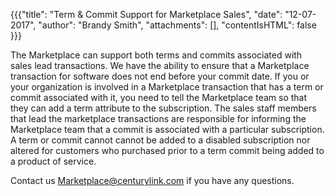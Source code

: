 {{{"title": "Term & Commit Support for Marketplace Sales",
"date": "12-07-2017",
"author": "Brandy Smith",
"attachments": [],
"contentIsHTML": false }}}

The Marketplace can support both terms and commits associated with sales lead transactions. We have the ability to ensure that a Marketplace transaction for software does not end before your commit date. If you or your organization is involved in a Marketplace transaction that has a term or commit associated with it, you need to tell the Marketplace team so that they can add a term attribute to the subscription. The sales staff members that lead the marketplace transactions are responsible for informing the Marketplace team that a commit is associated with a particular subscription. A term or commit cannot cannot be added to a disabled subscription nor altered for customers who purchased prior to a term commit being added to a product of service.

Contact us [Marketplace@centurylink.com](mailto:Marketplace@centurylink.com) if you have any questions.
